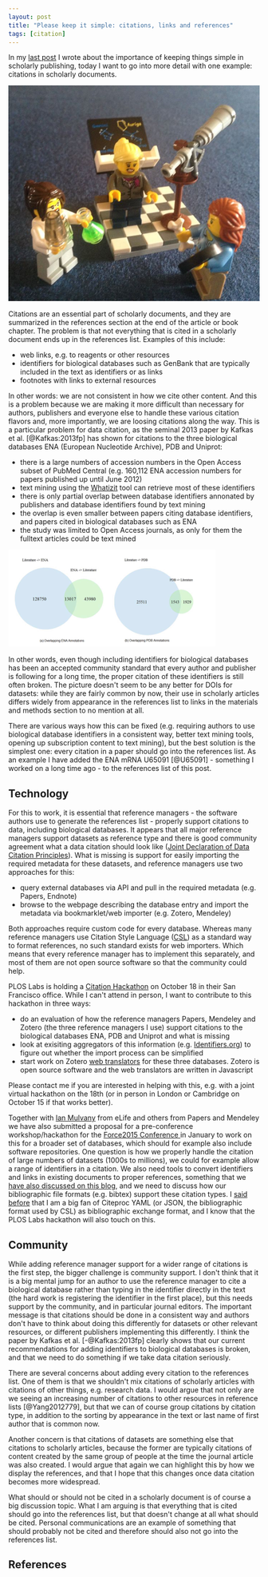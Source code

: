 ```yaml
---
layout: post
title: "Please keep it simple: citations, links and references"
tags: [citation]
---
```

In my [last post](/2014/09/16/please-keep-it-simple/) I wrote about the importance of keeping things simple in scholarly publishing, today I want to go into more detail with one example: citations in scholarly documents.<!--more-->

![LEGO scientists discuss how they can cite their data](/images/lego_discussion.jpg)

Citations are an essential part of scholarly documents, and they are summarized in the references section at the end of the article or book chapter. The problem is that not everything that is cited in a scholarly document ends up in the references list. Examples of this include:

* web links, e.g. to reagents or other resources
* identifiers for biological databases such as GenBank that are typically included in the text as identifiers or as links
* footnotes with links to external resources

In other words: we are not consistent in how we cite other content. And this is a problem because we are making it more difficult than necessary for authors, publishers and everyone else to handle these various citation flavors and, more importantly, we are loosing citations along the way. This is a particular problem for data citation, as the seminal 2013 paper by Kafkas et al. [@Kafkas:2013fp] has shown for citations to the three biological databases ENA (European Nucleotide Archive), PDB and Uniprot:

* there is a large numbers of accession numbers in the Open Access subset of PubMed Central (e.g. 160,112 ENA accession numbers for papers published up until June 2012)
* text mining using the [Whatizit](http://www.ebi.ac.uk/webservices/whatizit/) tool can retrieve most of these identifiers
* there is only partial overlap between database identifiers annonated by publishers and database identifiers found by text mining
* the overlap is even smaller between papers citing database identifiers, and papers cited in biological databases such as ENA
* the study was limited to Open Access journals, as only for them the fulltext articles could be text mined

![ From Fig. 6: Comparison between article-to-database and database-to-citations [@Kafkas:2013fp].](/images/ena_overlap.png)

In other words, even though including identifiers for biological databases has been an accepted community standard that every author and publisher is following for a long time, the proper citation of these identifiers is still often broken. The picture doesn't seem to be any better for DOIs for datasets: while they are fairly common by now, their use in scholarly articles differs widely from appearance in the references list to links in the materials and methods section to no mention at all.

There are various ways how this can be fixed (e.g. requiring authors to use biological database identifiers in a consistent way, better text mining tools, opening up subscription content to text mining), but the best solution is the simplest one: every citation in a paper should go into the references list. As an example I have added the ENA mRNA U65091 [@U65091] - something I worked on a long time ago - to the references list of this post.

## Technology

For this to work, it is essential that reference managers - the software authors use to generate the references list - properly support citations to data, including biological databases. It appears that all major reference managers support datasets as reference type and there is good community agreement what a data citation should look like ([Joint Declaration of Data Citation Principles](https://www.force11.org/datacitation)). What is missing is support for easily importing the required metadata for these datasets, and reference managers use two approaches for this:

* query external databases via API and pull in the required metadata (e.g. Papers, Endnote)
* browse to the webpage describing the database entry and import the metadata via bookmarklet/web importer (e.g. Zotero, Mendeley)

Both approaches require custom code for every database. Whereas many reference managers use Citation Style Language ([CSL](http://citationstyles.org/)) as a standard way to format references, no such standard exists for web importers. Which means that every reference manager has to implement this separately, and most of them are not open source software so that the community could help.

PLOS Labs is holding a [Citation Hackathon](http://www.ploslabs.org/citation-hackathon/) on October 18 in their San Francisco office. While I can't attend in person, I want to contribute to this hackathon in three ways:

* do an evaluation of how the reference managers Papers, Mendeley and Zotero (the three reference managers I use) support citations to the biological databases ENA, PDB and Uniprot and what is missing
* look at exisiting aggregators of this information (e.g. [Identifiers.org](http://identifiers.org/)) to figure out whether the import process can be simplified
* start work on Zotero [web translators](https://www.zotero.org/support/dev/translators/coding#web_translators) for these three databases. Zotero is open source software and the web translators are written in Javascript

Please contact me if you are interested in helping with this, e.g. with a joint virtual hackathon on the 18th (or in person in London or Cambridge on October 15 if that works better).

Together with [Ian Mulvany](https://twitter.com/IanMulvany) from eLife and others from Papers and Mendeley we have also submitted a proposal for a pre-conference workshop/hackathon for the [Force2015 Conference ](https://www.force11.org/meetings/force2015) in January to work on this for a broader set of databases, which should for example also include software repositories. One question is how we properly handle the citation of large numbers of datasets (1000s to millions), we could for example allow a range of identifiers in a citation. We also need tools to convert identifiers and links in existing documents to proper references, something that we [have also discussed on this blog](/2013/06/24/citations-in-markdown-part-3/), and we need to discuss how our bibliographic file formats (e.g. bibtex) support these citation types. I [said before](/2013/07/30/citeproc-yaml-for-bibliographies/) that I am a big fan of Citeproc YAML (or JSON, the bibliographic format used by CSL) as bibliographic exchange format, and I know that the PLOS Labs hackathon will also touch on this.

## Community

While adding reference manager support for a wider range of citations is the first step, the bigger challenge is community support. I don't think that it is a big mental jump for an author to use the reference manager to cite a biological database rather than typing in the identifier directly in the text (the hard work is registering the identifier in the first place), but this needs support by the community, and in particular journal editors. The important message is that citations should be done in a consistent way and authors don't have to think about doing this differently for datasets or other relevant resources, or different publishers implementing this differently. I think the paper by Kafkas et al. [-@Kafkas:2013fp] clearly shows that our current recommendations for adding identifiers to biological databases is broken, and that we need to do something if we take data citation seriously.

There are several concerns about adding every citation to the references list. One of them is that we shouldn't mix citations of scholarly articles with citations of other things, e.g. research data. I would argue that not only are we seeing an increasing number of citations to other resources in reference lists [@Yang2012779], but that we can of course group citations by citation type, in addition to the sorting by appearance in the text or last name of first author that is common now.

Another concern is that citations of datasets are something else that citations to scholarly articles, because the former are typically citations of content created by the same group of people at the time the journal article was also created. I would argue that again we can highlight this by how we display the references, and that I hope that this changes once data citation becomes more widespread.

What should or should not be cited in a scholarly document is of course a big discussion topic. What I am arguing is that everything that is cited should go into the references list, but that doesn't change at all what should be cited. Personal communications are an example of something that should probably not be cited and therefore should also not go into the references list.

## References

